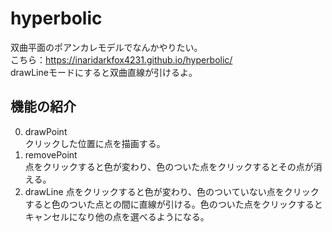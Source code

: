 # hyperbolic
双曲平面のポアンカレモデルでなんかやりたい。  
こちら：https://inaridarkfox4231.github.io/hyperbolic/  
drawLineモードにすると双曲直線が引けるよ。  
## 機能の紹介  
0. drawPoint  
   クリックした位置に点を描画する。
1. removePoint  
   点をクリックすると色が変わり、色のついた点をクリックするとその点が消える。  
2. drawLine
   点をクリックすると色が変わり、色のついていない点をクリックすると色のついた点との間に直線が引ける。色のついた点をクリックするとキャンセルになり他の点を選べるようになる。
